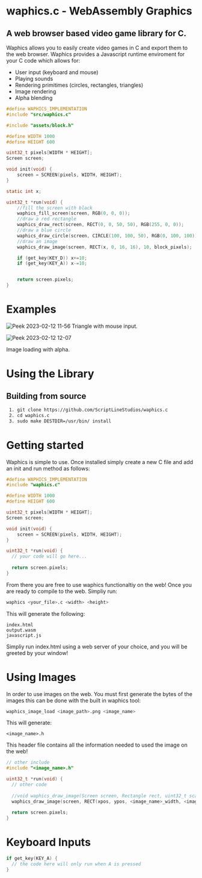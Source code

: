 # waphics.c - WebAssembly Graphics
## A web browser based video game library for C.

Waphics allows you to easily create video games in C and export them to the web browser. Waphics provides a Javascript runtime enviroment for your C code which allows for:

<ul>
  <li>User input (keyboard and mouse)</li>
  <li>Playing sounds</li>
  <li>Rendering primitimes (circles, rectangles, triangles)</li>
  <li>Image rendering</li>
  <li>Alpha blending</li>
</ul>

```C
#define WAPHICS_IMPLEMENTATION
#include "src/waphics.c"

#include "assets/block.h"

#define WIDTH 1000
#define HEIGHT 600

uint32_t pixels[WIDTH * HEIGHT];
Screen screen;

void init(void) {
    screen = SCREEN(pixels, WIDTH, HEIGHT);
}

static int x;

uint32_t *run(void) {
    //fill the screen with black
    waphics_fill_screen(screen, RGB(0, 0, 0));
    //draw a red rectangle
    waphics_draw_rect(screen, RECT(0, 0, 50, 50), RGB(255, 0, 0));
    //draw a blue circle
    waphics_draw_circle(screen, CIRCLE(100, 100, 50), RGB(0, 100, 100));
    //draw an image
    waphics_draw_image(screen, RECT(x, 0, 16, 16), 10, block_pixels);

    if (get_key(KEY_D)) x+=10;
    if (get_key(KEY_A)) x-=10;


    return screen.pixels;
}
```

# Examples

![Peek 2023-02-12 11-56](https://user-images.githubusercontent.com/85095943/218304377-a63e7635-d910-407b-86c9-5a90035aadac.gif)
Triangle with mouse input.

![Peek 2023-02-12 12-07](https://user-images.githubusercontent.com/85095943/218304809-1dea99ef-9ea0-415a-ad4b-c9cf9d3096ff.gif)

Image loading with alpha.

# Using the Library
## Building from source
```bash
 1. git clone https://github.com/ScriptLineStudios/waphics.c
 2. cd waphics.c
 3. sudo make DESTDIR=/usr/bin/ install
```

# Getting started
Waphics is simple to use. Once installed simply create a new C file and add an init and run method as follows:

```C
#define WAPHICS_IMPLEMENTATION
#include "waphics.c"

#define WIDTH 1000
#define HEIGHT 600

uint32_t pixels[WIDTH * HEIGHT];
Screen screen;

void init(void) {
    screen = SCREEN(pixels, WIDTH, HEIGHT);
}

uint32_t *run(void) {
  // your code will go here...
  
  return screen.pixels;
}
```

From there you are free to use waphics functionaltiy on the web! Once you are ready to compile to the web. Simpliy run:
```bash
waphics <your_file>.c <width> <height>
```

This will generate the following:
```
index.html
output.wasm
javascript.js
```

Simpliy run index.html using a web server of your choice, and you will be greeted by your window!

# Using Images
In order to use images on the web. You must first generate the bytes of the images this can be done with the built in waphics tool:

```bash
waphics_image_load <image_path>.png <image_name>
```

This will generate:
```
<image_name>.h
```

This header file contains all the information needed to used the image on the web!
```C
// other include
#include "<image_name>.h"

uint32_t *run(void) {
  // other code
  
  //void waphics_draw_image(Screen screen, Rectangle rect, uint32_t scale, uint32_t *pixels);
  waphics_draw_image(screen, RECT(xpos, ypos, <image_name>_width, <image_name>_height), 1, <image_name>_pixels);
    
  return screen.pixels;
}
```

# Keyboard Inputs
```C
if get_key(KEY_A) {
  // the code here will only run when A is pressed
}
```
